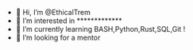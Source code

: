 - 👋 Hi, I’m @EthicalTrem
- 👀 I’m interested in *************
- 🌱 I’m currently learning BASH,Python,Rust,SQL,Git !
- 💞️ I’m looking for a mentor
  

<!---
EthicalTrem/EthicalTrem is a ✨ special ✨ repository because its `README.md` (this file) appears on your GitHub profile.
You can click the Preview link to take a look at your changes.
--->
